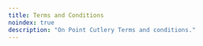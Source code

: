 ```yaml
---
title: Terms and Conditions
noindex: true
description: "On Point Cutlery Terms and conditions."
---
```




